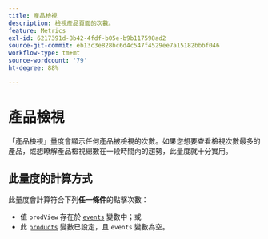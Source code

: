 ```yaml
---
title: 產品檢視
description: 檢視產品頁面的次數。
feature: Metrics
exl-id: 6217391d-8b42-4fdf-b05e-b9b117598ad2
source-git-commit: eb13c3e828bc6d4c547f4529ee7a15182bbbf046
workflow-type: tm+mt
source-wordcount: '79'
ht-degree: 88%

---
```


# 產品檢視

「產品檢視」量度會顯示任何產品被檢視的次數。如果您想要查看檢視次數最多的產品，或想瞭解產品檢視總數在一段時間內的趨勢，此量度就十分實用。

## 此量度的計算方式

此量度會計算符合下列&#x200B;**任一條件**&#x200B;的點擊次數：

* 值 `prodView` 存在於 [`events`](/help/implement/vars/page-vars/events/events-overview.md) 變數中；或
* 此 [`products`](/help/implement/vars/page-vars/products.md) 變數已設定，且 `events` 變數為空。
